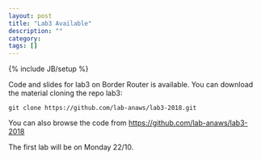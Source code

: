 ```yaml
---
layout: post
title: "Lab3 Available"
description: ""
category: 
tags: []
---
```

{% include JB/setup %}

Code and slides for lab3 on Border Router is available. 
You can download the material cloning the repo lab3:
```
git clone https://github.com/lab-anaws/lab3-2018.git
```

You can also browse the code from  <https://github.com/lab-anaws/lab3-2018>

The first lab will be on Monday 22/10.

